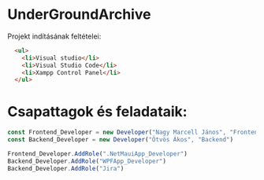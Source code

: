 # UnderGroundArchive
Projekt indításának feltételei:

```html
  <ul>
    <li>Visual studio</li>
    <li>Visual Studio Code</li>
    <li>Xampp Control Panel</li>
  </ul>
```

# Csapattagok és feladataik:
```js
const Frontend_Developer = new Developer("Nagy Marcell János", "Frontend")
const Backend_Developer = new Developer("Ötvös Ákos", "Backend")

Frontend_Developer.AddRole(".NetMauiApp_Developer")
Backend_Developer.AddRole("WPFApp_Developer")
Backend_Developer.AddRole("Jira")
```
